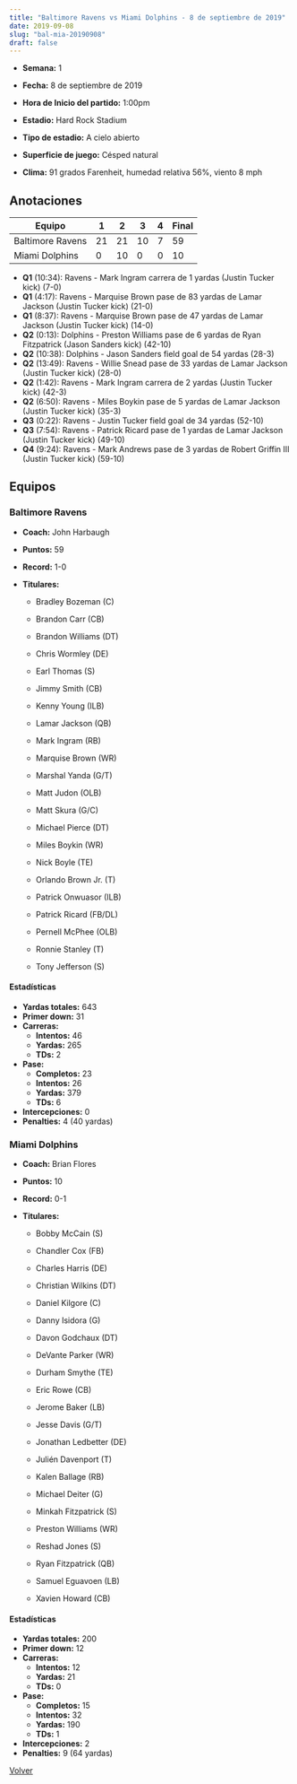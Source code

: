 ```yaml
---
title: "Baltimore Ravens vs Miami Dolphins - 8 de septiembre de 2019"
date: 2019-09-08
slug: "bal-mia-20190908"
draft: false
---
```


* **Semana:** 1
* **Fecha:** 8 de septiembre de 2019

* **Hora de Inicio del partido:** 1:00pm
* **Estadio:** Hard Rock Stadium
* **Tipo de estadio:** A cielo abierto
* **Superficie de juego:** Césped natural
* **Clima:** 91 grados Farenheit, humedad relativa 56%, viento 8 mph





## Anotaciones
| Equipo | 1 | 2 | 3 | 4 | Final |
|--------|---|---|---|---|-------|
| Baltimore Ravens  | 21 | 21 | 10 | 7  | 59 |
| Miami Dolphins  | 0 | 10 | 0 | 0  | 10 |
* **Q1** (10:34): Ravens - Mark Ingram carrera de 1 yardas (Justin Tucker kick) (7-0)
* **Q1** (4:17): Ravens - Marquise Brown pase de 83 yardas de Lamar Jackson (Justin Tucker kick) (21-0)
* **Q1** (8:37): Ravens - Marquise Brown pase de 47 yardas de Lamar Jackson (Justin Tucker kick) (14-0)
* **Q2** (0:13): Dolphins - Preston Williams pase de 6 yardas de Ryan Fitzpatrick (Jason Sanders kick) (42-10)
* **Q2** (10:38): Dolphins - Jason Sanders field goal de 54 yardas (28-3)
* **Q2** (13:49): Ravens - Willie Snead pase de 33 yardas de Lamar Jackson (Justin Tucker kick) (28-0)
* **Q2** (1:42): Ravens - Mark Ingram carrera de 2 yardas (Justin Tucker kick) (42-3)
* **Q2** (6:50): Ravens - Miles Boykin pase de 5 yardas de Lamar Jackson (Justin Tucker kick) (35-3)
* **Q3** (0:22): Ravens - Justin Tucker field goal de 34 yardas (52-10)
* **Q3** (7:54): Ravens - Patrick Ricard pase de 1 yardas de Lamar Jackson (Justin Tucker kick) (49-10)
* **Q4** (9:24): Ravens - Mark Andrews pase de 3 yardas de Robert Griffin III (Justin Tucker kick) (59-10)


## Equipos


### Baltimore Ravens
* **Coach:** John Harbaugh
* **Puntos:** 59
* **Record:** 1-0
* **Titulares:** 

  * Bradley Bozeman (C) 

  * Brandon Carr (CB) 

  * Brandon Williams (DT) 

  * Chris Wormley (DE) 

  * Earl Thomas (S) 

  * Jimmy Smith (CB) 

  * Kenny Young (ILB) 

  * Lamar Jackson (QB) 

  * Mark Ingram (RB) 

  * Marquise Brown (WR) 

  * Marshal Yanda (G/T) 

  * Matt Judon (OLB) 

  * Matt Skura (G/C) 

  * Michael Pierce (DT) 

  * Miles Boykin (WR) 

  * Nick Boyle (TE) 

  * Orlando Brown Jr. (T) 

  * Patrick Onwuasor (ILB) 

  * Patrick Ricard (FB/DL) 

  * Pernell McPhee (OLB) 

  * Ronnie Stanley (T) 

  * Tony Jefferson (S) 

#### Estadísticas
* **Yardas totales:** 643
* **Primer down:** 31
* **Carreras:**
  * **Intentos:** 46
  * **Yardas:** 265
  * **TDs:** 2
* **Pase:**
  * **Completos:** 23
  * **Intentos:** 26
  * **Yardas:** 379
  * **TDs:** 6
* **Intercepciones:** 0
* **Penalties:** 4 (40 yardas)

### Miami Dolphins
* **Coach:** Brian Flores
* **Puntos:** 10
* **Record:** 0-1
* **Titulares:** 

  * Bobby McCain (S) 

  * Chandler Cox (FB) 

  * Charles Harris (DE) 

  * Christian Wilkins (DT) 

  * Daniel Kilgore (C) 

  * Danny Isidora (G) 

  * Davon Godchaux (DT) 

  * DeVante Parker (WR) 

  * Durham Smythe (TE) 

  * Eric Rowe (CB) 

  * Jerome Baker (LB) 

  * Jesse Davis (G/T) 

  * Jonathan Ledbetter (DE) 

  * Julién Davenport (T) 

  * Kalen Ballage (RB) 

  * Michael Deiter (G) 

  * Minkah Fitzpatrick (S) 

  * Preston Williams (WR) 

  * Reshad Jones (S) 

  * Ryan Fitzpatrick (QB) 

  * Samuel Eguavoen (LB) 

  * Xavien Howard (CB) 

#### Estadísticas
* **Yardas totales:** 200
* **Primer down:** 12
* **Carreras:**
  * **Intentos:** 12
  * **Yardas:** 21
  * **TDs:** 0
* **Pase:**
  * **Completos:** 15
  * **Intentos:** 32
  * **Yardas:** 190
  * **TDs:** 1
* **Intercepciones:** 2
* **Penalties:** 9 (64 yardas)


[Volver](/historia/2019)

